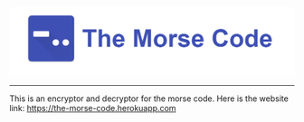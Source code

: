 ![The Morse Code Logo](https://github.com/hemendrarajawat/the-morse-code/blob/master/assets/images/logo.png)

----

This is an encryptor and decryptor for the morse code. 
Here is the website link: https://the-morse-code.herokuapp.com

